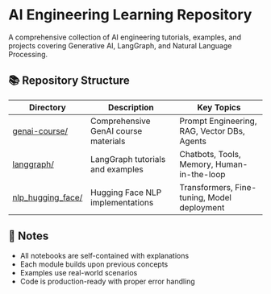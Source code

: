 # AI Engineering Learning Repository

A comprehensive collection of AI engineering tutorials, examples, and projects covering Generative AI, LangGraph, and Natural Language Processing.

## 📚 Repository Structure

| Directory                              | Description                          | Key Topics                                  |
| -------------------------------------- | ------------------------------------ | ------------------------------------------- |
| [genai-course/](genai-course/)         | Comprehensive GenAI course materials | Prompt Engineering, RAG, Vector DBs, Agents |
| [langgraph/](langgraph/)               | LangGraph tutorials and examples     | Chatbots, Tools, Memory, Human-in-the-loop  |
| [nlp_hugging_face/](nlp_hugging_face/) | Hugging Face NLP implementations     | Transformers, Fine-tuning, Model deployment |

## 📝 Notes

- All notebooks are self-contained with explanations
- Each module builds upon previous concepts
- Examples use real-world scenarios
- Code is production-ready with proper error handling
